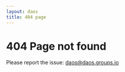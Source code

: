```yaml
---
layout: daos
title: 404 page
---
```

# 404 Page not found

Please report the issue: daos@daos.groups.io
